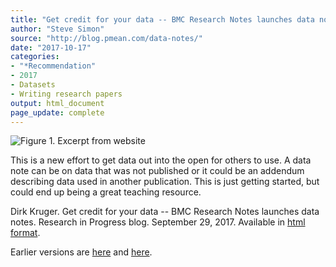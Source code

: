 ```yaml
---
title: "Get credit for your data -- BMC Research Notes launches data notes"
author: "Steve Simon"
source: "http://blog.pmean.com/data-notes/"
date: "2017-10-17"
categories:
- "*Recommendation"
- 2017
- Datasets
- Writing research papers
output: html_document
page_update: complete
---
```


![Figure 1. Excerpt from website](http://www.pmean.com/new-images/17/data-notes01.png)

<div class="notes">

This is a new effort to get data out into the open for others to use. A data note can be on data that was not published or it could be an addendum describing data used in another publication. This is just getting started, but could end up being a great teaching resource.

Dirk Kruger. Get credit for your data -- BMC Research Notes launches data notes. Research in Progress blog. September 29, 2017. Available in [html format][kru1].


[kru1]: http://blogs.biomedcentral.com/bmcblog/2017/09/29/get-credit-for-your-data-bmc-research-notes-launches-data-notes/

</div>
 
Earlier versions are [here][sim1] and [here][sim2].
 
[sim1]: http://blog.pmean.com/data-notes/
[sim2]: http://new.pmean.com/data-notes/
 
